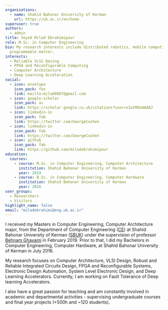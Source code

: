 ```yaml
---
organizations:
  - name: Shahid Bahonar University of Kerman
    url: https://uk.ac.ir/en/home
superuser: true
authors:
  - admin
title: Seyed Milad Ebrahimipour
role: M.Sc. in Computer Engineering
bio: My research interests include distributed robotics, mobile computing and
  programmable matter.
interests:
  - Reliable VLSI Desing
  - FPGA and Reconfigurable Computing
  - Computer Architecture
  - Deep Learning Acceleration
social:
  - icon: envelope
    icon_pack: fas
    link: mailto:milad0887@gmail.com
  - icon: google-scholar
    icon_pack: ai
    link: https://scholar.google.co.uk/citations?user=sIwtMXoAAAAJ
  - icon: linkedin-in
    icon_pack: fab
    link: https://twitter.com/GeorgeCushen
  - icon: linkedin-in
    icon_pack: fab
    link: https://twitter.com/GeorgeCushen
  - icon: github
    icon_pack: fab
    link: https://github.com/miladebrahimipour
education:
  courses:
    - course: M.Sc. in Computer Engineering, Computer Architecture
      institution: Shahid Bahonar University of Kerman
      year: 2019
    - course: B.Sc. in Computer Engineering, Computer Hardware
      institution: Shahid Bahonar University of Kerman
      year: 2016
user_groups:
  - Researchers
  - Visitors
highlight_name: false
email: "miladebrahimi@eng.uk.ac.ir"
---
```

I received my Masters in Computer Engineering, Computer Architecture major, from the Department of Computer Engineering ([CE](https://ce.uk.ac.ir/en/home)) at Shahid Bahonar University of Kerman ([SBUK](https://uk.ac.ir/en/home)) under the supervision of professor [Behnam Ghavami](https://scholar.google.com/citations?user=a0vk8BkAAAAJ&hl=en) in February 2019. Prior to that, I did my Bachelors in Computer Engineering, Computer Hardware, at Shahid Bahonar University of Kerman in July 2016. 

My research focuses on Computer Architecture, VLSI Design, Robust and Reliable Integrated Circuits Design, FPGA and Reconfigurable Systems, Electronic Design Automation, System Level Electronic Design, and Deep Learning Accelerators. Currently, I am working on Fault Tolerance of Deep learning Accelerators.

I also have a great passion for teaching and am constantly involved in academic and departmental activities - supervising undergraduate courses and final year projects (+500h and ~120 students).